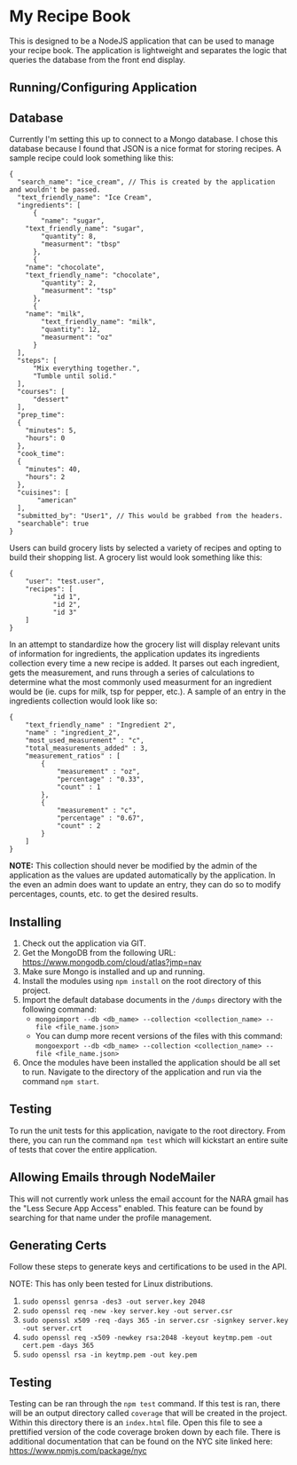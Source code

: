 # My Recipe Book
This is designed to be a NodeJS application that can be used to manage your recipe book.  The application is lightweight and separates the logic that queries the database from the front end display.

## Running/Configuring Application


## Database
Currently I'm setting this up to connect to a Mongo database.  I chose this database because I found that JSON is a nice format for storing recipes.  A sample recipe could look something like this:

```
{
  "search_name": "ice_cream", // This is created by the application and wouldn't be passed.
  "text_friendly_name": "Ice Cream",
  "ingredients": [
      {
        "name": "sugar",
	"text_friendly_name": "sugar",
    	"quantity": 8,
    	"measurment": "tbsp"
      },
      {
	"name": "chocolate",
	"text_friendly_name": "chocolate",
      	"quantity": 2,
      	"measurment": "tsp"
      },
      {
	"name": "milk",
      	"text_friendly_name": "milk",
      	"quantity": 12,
      	"measurment": "oz"
      }
  ],
  "steps": [
      "Mix everything together.",
      "Tumble until solid."
  ],
  "courses": [
      "dessert"
  ],
  "prep_time":
  {
    "minutes": 5,
    "hours": 0
  },
  "cook_time":
  {
    "minutes": 40,
    "hours": 2
  },
  "cuisines": [
       "american"
  ],
  "submitted_by": "User1", // This would be grabbed from the headers.
  "searchable": true
}
```

Users can build grocery lists by selected a variety of recipes and opting to build their shopping list.  A grocery list would look something like this:
```
{
	"user": "test.user",
	"recipes": [
		   "id 1",
		   "id 2",
		   "id 3"
	]
}
```

In an attempt to standardize how the grocery list will display relevant units of information for ingredients, the application updates its ingredients collection every time a new recipe is added.  It parses out each ingredient, gets the measurement, and runs through a series of calculations to determine what the most commonly used measurment for an ingredient would be (ie. cups for milk, tsp for pepper, etc.).  A sample of an entry in the ingredients collection would look like so:
```
{
	"text_friendly_name" : "Ingredient 2",
	"name" : "ingredient_2",
	"most_used_measurement" : "c",
	"total_measurements_added" : 3,
	"measurement_ratios" : [
		{
			"measurement" : "oz",
			"percentage" : "0.33",
			"count" : 1
		},
		{
			"measurement" : "c",
			"percentage" : "0.67",
			"count" : 2
		}
	]
}
```
<b>NOTE:</b> This collection should never be modified by the admin of the application as the values are updated automatically by the application.  In the even an admin does want to update an entry, they can do so to modify percentages, counts, etc. to get the desired results.

## Installing
1. Check out the application via GIT.
2. Get the MongoDB from the following URL: https://www.mongodb.com/cloud/atlas?jmp=nav
3. Make sure Mongo is installed and up and running.
4. Install the modules using `npm install` on the root directory of this project.
5. Import the default database documents in the `/dumps` directory with the following command:
    * `mongoimport --db <db_name> --collection <collection_name> --file <file_name.json>`
    * You can dump more recent versions of the files with this command: `mongoexport --db <db_name> --collection <collection_name> --file <file_name.json>`
6. Once the modules have been installed the application should be all set to run.  Navigate to the directory of the application and run via the command `npm start`.

## Testing
To run the unit tests for this application, navigate to the root directory.  From there, you can run the command `npm test` which will kickstart an entire suite of tests that cover the entire application.

## Allowing Emails through NodeMailer
This will not currently work unless the email account for the NARA gmail has the "Less Secure App Access" enabled.  This feature can be found by searching for that name under the profile management.

## Generating Certs
Follow these steps to generate keys and certifications to be used in the API.

NOTE: This has only been tested for Linux distributions.

1. `sudo openssl genrsa -des3 -out server.key 2048`
2. `sudo openssl req -new -key server.key -out server.csr`
3. `sudo openssl x509 -req -days 365 -in server.csr -signkey server.key -out server.crt`
4. `sudo openssl req -x509 -newkey rsa:2048 -keyout keytmp.pem -out cert.pem -days 365`
5. `sudo openssl rsa -in keytmp.pem -out key.pem`

## Testing
Testing can be ran through the `npm test` command.  If this test is ran, there will be an output directory called `coverage` that will be created in the project.  Within this directory there is an `index.html` file.  Open this file to see a prettified version of the code coverage broken down by each file.  There is additional documentation that can be found on the NYC site linked here: https://www.npmjs.com/package/nyc